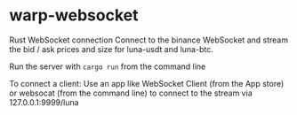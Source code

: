 # warp-websocket
Rust WebSocket connection
Connect to the binance WebSocket and stream the bid / ask prices and size for luna-usdt and luna-btc.

Run the server with `cargo run` from the command line

To connect a client:
Use an app like WebSocket Client (from the App store) or websocat (from the command line) to connect to the stream via 127.0.0.1:9999/luna


